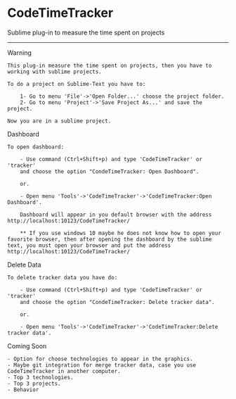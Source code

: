 # CodeTimeTracker
Sublime plug-in to measure the time spent on projects

--------------------------------------------------------------

Warning

    This plug-in measure the time spent on projects, then you have to working with sublime projects.

    To do a project on Sublime-Text you have to:

        1- Go to menu 'File'->'Open Folder...' choose the project folder.
        2- Go to menu 'Project'->'Save Project As...' and save the project.

    Now you are in a sublime project.

Dashboard

    To open dashboard:

        - Use command (Ctrl+Shift+p) and type 'CodeTimeTracker' or 'tracker'
        and choose the option "CondeTimeTracker: Open Dashboard".

        or.

        - Open menu 'Tools'->'CodeTimeTracker'->'CodeTimeTracker:Open Dashboard'.

        Dashboard will appear in you default browser with the address http://localhost:10123/CodeTimeTracker/

        ** If you use windows 10 maybe he does not know how to open your favorite browser, then after opening the dashboard by the sublime text, you must open your browser and put the address http://localhost:10123/CodeTimeTracker/

Delete Data

    To delete tracker data you have do:

        - Use command (Ctrl+Shift+p) and type 'CodeTimeTracker' or 'tracker'
        and choose the option "CondeTimeTracker: Delete tracker data".

        or.

        - Open menu 'Tools'->'CodeTimeTracker'->'CodeTimeTracker:Delete tracker data'.

Coming Soon

    - Option for choose technologies to appear in the graphics.
    - Maybe git integration for merge tracker data, case you use CodeTimeTracker in another computer.
    - Top 3 technologies.
    - Top 3 projects.
    - Behavior